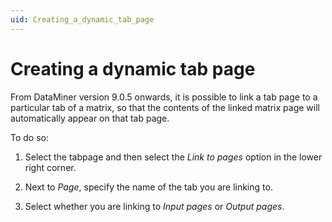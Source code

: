 ```yaml
---
uid: Creating_a_dynamic_tab_page
---
```


# Creating a dynamic tab page

From DataMiner version 9.0.5 onwards, it is possible to link a tab page to a particular tab of a matrix, so that the contents of the linked matrix page will automatically appear on that tab page.

To do so:

1. Select the tabpage and then select the *Link to pages* option in the lower right corner.

2. Next to *Page*, specify the name of the tab you are linking to.

3. Select whether you are linking to *Input pages* or *Output pages*.
